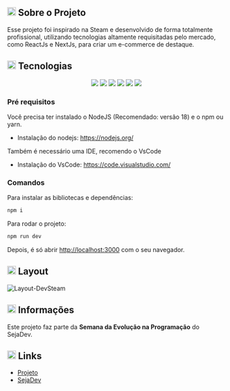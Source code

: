 <h2><img width="20px" src="https://github.com/christianebs/christianebs/assets/108686840/45469bba-2011-45d3-8d45-d03d56753e32"> Sobre o Projeto </h2>

Esse projeto foi inspirado na Steam e desenvolvido de forma totalmente profissional, utilizando tecnologias altamente requisitadas pelo mercado, como ReactJs e NextJs, para criar um e-commerce de destaque.

<h2><img width="20px" src="https://github.com/christianebs/christianebs/assets/108686840/c3873651-a26c-4982-8a1f-61306770030e"> Tecnologias </h2>

<p align="center">
  <img src="https://img.shields.io/badge/HTML5-0D1117?style=for-the-badge&logo=html5&logoColor=CC6699">
  <img src="https://img.shields.io/badge/CSS3-0D1117?style=for-the-badge&logo=css3&logoColor=CC6699">
  <img src="https://img.shields.io/badge/JavaScript-0D1117?style=for-the-badge&logo=javascript&logoColor=CC6699">
  <img src="https://img.shields.io/badge/React-0D1117?style=for-the-badge&logo=react&logoColor=CC6699">
  <img src="https://img.shields.io/badge/Next-0D1117?style=for-the-badge&logo=next.js&logoColor=CC6699">
  <img src="https://img.shields.io/badge/vercel-%23000000.svg?style=for-the-badge&logo=vercel&logoColor=CC6699">
</p>

### Pré requisitos

Você precisa ter instalado o NodeJS (Recomendado: versão 18) e o npm ou yarn.
- Instalação do nodejs: https://nodejs.org/

Também é necessário uma IDE, recomendo o VsCode
- Instalação do VsCode: https://code.visualstudio.com/

### Comandos

Para instalar as bibliotecas e dependências:

```bash
npm i
```

Para rodar o projeto:

```bash
npm run dev
```

Depois, é só abrir [http://localhost:3000](http://localhost:3000) com o seu navegador.

<h2><img width="20px" src="https://github.com/christianebs/christianebs/assets/108686840/90b72e2d-a809-4aae-a30d-97d5b1015b4f"> Layout </h2>

![Layout-DevSteam](https://github.com/christianebs/react-next-devsteam/assets/108686840/0a693a6c-ddc1-4f6e-9f1c-5c2f086248ed)

<h2><img width="20px" src="https://github.com/christianebs/christianebs/assets/108686840/5c7bf7c9-1183-43a0-9b86-49812dad39fc"> Informações </h2>

Este projeto faz parte da **Semana da Evolução na Programação** do SejaDev.

<h2><img width="20px" src="https://github.com/christianebs/christianebs/assets/108686840/a2e28590-7b92-43d6-bc0c-8f7461b1914c"> Links </h2>

- [Projeto](https://react-next-devsteam.vercel.app/)
- [SejaDev](https://www.youtube.com/@sejaDev)
